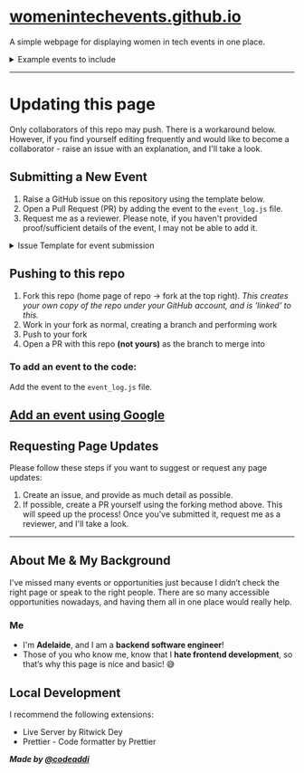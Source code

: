 # [womenintechevents.github.io](https://adelaidebaron.github.io/womenintechevents.github.io/)

A simple webpage for displaying women in tech events in one place.

<details>
  <summary>Example events to include</summary>

- **Online events**
- **Global events**
- **Regional events**
- **Courses**
- **Online opportunities**
- **Grants & bursaries**
- **Mentorship programs**

**_(not a limitation)_**

</details>

---

# Updating this page

Only collaborators of this repo may push. There is a workaround below. However, if you find yourself editing frequently and would like to become a collaborator - raise an issue with an explanation, and I'll take a look.

## Submitting a New Event

1. Raise a GitHub issue on this repository using the template below.
2. Open a Pull Request (PR) by adding the event to the `event_log.js` file.
3. Request me as a reviewer. Please note, if you haven't provided proof/sufficient details of the event, I may not be able to add it.

<details> 
<summary> Issue Template for event submission </summary>
  
  Fill out the following details to the best of your abilities. 
  ```
  {
    date: "yyyy-mm-dd",
    time: "6:30 PM",
    finish_time: "8:30 PM",
    title: "",
    location: "",
    country: "",
    coordinates: { longitude: "", latitude: "" },
    cost: "",
    audience: "",
    description: "",
    event_type: "",
    link: "",
    women_focussed: "✅❌",
  },
```
  <add any other info/notes here> 
  
</details>

## Pushing to this repo

1. Fork this repo (home page of repo -> fork at the top right). _This creates your own copy of the repo under your GitHub account, and is 'linked' to this._
2. Work in your fork as normal, creating a branch and performing work
3. Push to your fork
4. Open a PR with this repo **(not yours)** as the branch to merge into

### To add an event to the code:

Add the event to the `event_log.js` file.

## [Add an event using Google](https://docs.google.com/forms/d/1ddbjShFsWmDSXdW9e_uVGQllfLwNbXxrRkOkH818sa8/edit?pli=1)

## Requesting Page Updates

Please follow these steps if you want to suggest or request any page updates:

1. Create an issue, and provide as much detail as possible.
2. If possible, create a PR yourself using the forking method above. This will speed up the process! Once you've submitted it, request me as a reviewer, and I'll take a look.

---

## About Me & My Background

I've missed many events or opportunities just because I didn’t check the right page or speak to the right people. There are so many accessible opportunities nowadays, and having them all in one place would really help.

### Me

- I'm **Adelaide**, and I am a **backend software engineer**!
- Those of you who know me, know that I **hate frontend development**, so that’s why this page is nice and basic! 😅

## Local Development

I recommend the following extensions:

- Live Server by Ritwick Dey
- Prettier - Code formatter by Prettier

**_Made by [@codeaddi](https://www.instagram.com/codeaddi/)_**
